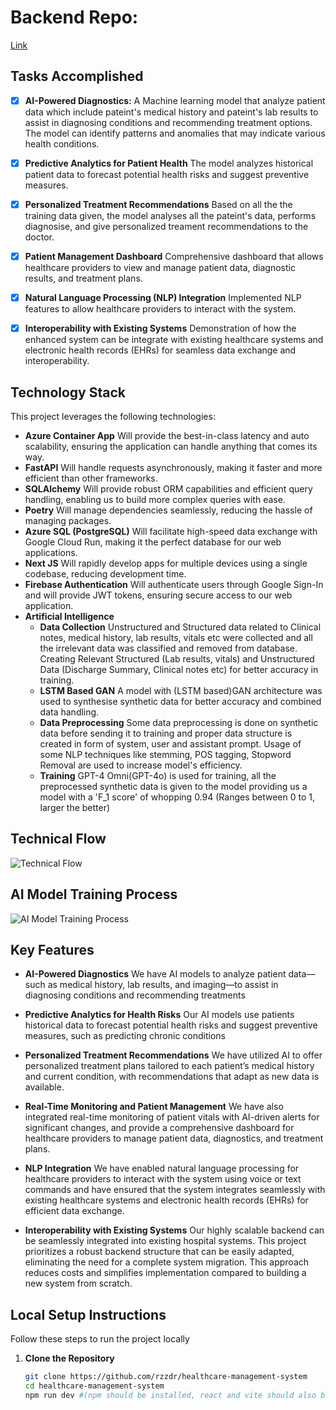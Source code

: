 # Backend Repo:
[Link](https://github.com/rzzdr/SIH-2024-internal-PS)
## Tasks Accomplished

- [X] **AI-Powered Diagnostics:** A Machine learning model that analyze patient data which include pateint's medical history and pateint's lab results to assist in diagnosing conditions and recommending treatment options. The model can identify patterns and anomalies that may indicate various health conditions.

- [X] **Predictive Analytics for Patient Health** The model analyzes historical patient data to forecast potential health risks and suggest preventive measures.

- [X] **Personalized Treatment Recommendations** Based on all the the training data given, the model analyses all the pateint's data, performs diagnosise, and give personalized treament recommendations to the doctor.

- [X] **Patient Management Dashboard** Comprehensive dashboard that allows healthcare providers to view and manage patient data, diagnostic results, and treatment plans.

- [X] **Natural Language Processing (NLP) Integration** Implemented NLP features to allow healthcare providers to interact with the system.

- [X] **Interoperability with Existing Systems** Demonstration of how the enhanced system can be integrate with existing healthcare systems and electronic health records (EHRs) for seamless data exchange and interoperability.

## Technology Stack

This project leverages the following technologies:

- **Azure Container App** Will provide the best-in-class latency and auto scalability, ensuring the application can handle anything that comes its way.
- **FastAPI** Will handle requests asynchronously, making it faster and more efficient than other frameworks.
- **SQLAlchemy** Will provide robust ORM capabilities and efficient query handling, enabling us to build more complex queries with ease. 
- **Poetry** Will manage dependencies seamlessly, reducing the hassle of managing packages.
- **Azure SQL (PostgreSQL)** Will facilitate high-speed data exchange with Google Cloud Run, making it the perfect database for our web applications.
- **Next JS** Will rapidly develop apps for multiple devices using a single codebase, reducing development time.
- **Firebase Authentication** Will authenticate users through Google Sign-In and will provide JWT tokens, ensuring secure access to our web application.
- **Artificial Intelligence**
   - **Data Collection** Unstructured and Structured data related to Clinical notes, medical history, lab results, vitals etc were collected and all the irrelevant data was classified and removed from database. Creating Relevant Structured (Lab results, vitals) and Unstructured Data (Discharge Summary, Clinical notes etc) for better accuracy in training.
   - **LSTM Based GAN** A model with (LSTM based)GAN architecture was used to synthesise synthetic data for better accuracy and combined data handling.
   - **Data Preprocessing** Some data preprocessing is done on synthetic data before sending it to training and proper data structure is created in form of system, user and assistant prompt. Usage of some NLP techniques like stemming, POS tagging, Stopword Removal are used to increase model's efficiency.
   - **Training** GPT-4 Omni(GPT-4o) is used for training, all the preprocessed synthetic data is given to the model providing us a model with a 'F_1 score' of whopping 0.94 (Ranges between 0 to 1, larger the better)
## Technical Flow
<img title="Technical Flow" alt = "Technical Flow" src="https://github.com/rzzdr/SIH_INTERNAL_ROUND_1_The_Caffeine_Crew/blob/main/files/TechFlow.jpg">

## AI Model Training Process
<img title="AI Model Training Process" alt = "AI Model Training Process" src="https://github.com/rzzdr/SIH_INTERNAL_ROUND_1_The_Caffeine_Crew/blob/main/files/AIFlow.jpg">

## Key Features

- **AI-Powered Diagnostics** We have AI models to analyze patient data—such as medical history, lab results, and imaging—to assist in diagnosing conditions and recommending treatments 

- **Predictive Analytics for Health Risks** Our AI models use patients historical data to forecast potential health risks and suggest preventive measures, such as predicting chronic conditions 

- **Personalized Treatment Recommendations** We have utilized AI to offer personalized treatment plans tailored to each patient’s medical history and current condition, with recommendations that adapt as new data is available.

- **Real-Time Monitoring and Patient Management** We have also integrated real-time monitoring of patient vitals with AI-driven alerts for significant changes, and provide a comprehensive dashboard for healthcare providers to manage patient data, diagnostics, and treatment plans. 

- **NLP Integration** We have enabled natural language processing for healthcare providers to interact with the system using voice or text commands and have ensured that the system integrates seamlessly with existing healthcare systems and electronic health records (EHRs) for efficient data exchange.

- **Interoperability with Existing Systems** Our highly scalable backend can be seamlessly integrated into existing hospital systems. This project prioritizes a robust backend structure that can be easily adapted, eliminating the need for a complete system migration. This approach reduces costs and simplifies implementation compared to building a new system from scratch.  

## Local Setup Instructions

Follow these steps to run the project locally

1. **Clone the Repository**
   ```bash
   git clone https://github.com/rzzdr/healthcare-management-system
   cd healthcare-management-system
   npm run dev #(npm should be installed, react and vite should also be install via npm)
   ```

